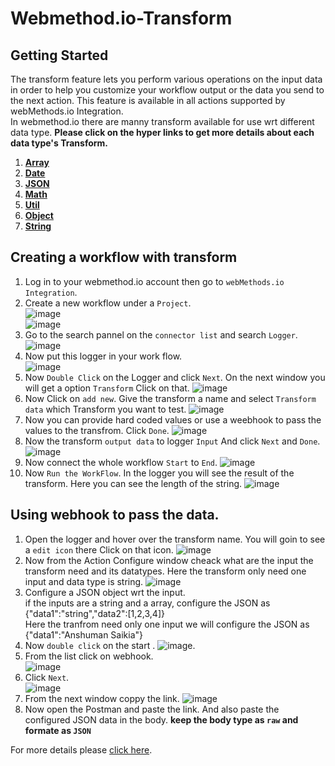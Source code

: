 # Webmethod.io-Transform
## Getting Started
The transform feature lets you perform various operations on the input data in order to help you customize your workflow output or the data you send to the next action. This feature is available in all actions supported by webMethods.io Integration. <br/>
In webmethod.io there are manny transform available for use wrt different data type. <b>Please click on the hyper links to get more details about each data type's Transform. </b>
1. <b>[Array](https://github.com/SoftwareAG/Transform-Array)</b>
2. <b>[Date](https://github.com/SoftwareAG/Transform-Date)</b>
3. <b>[JSON](https://github.com/SoftwareAG/Transform-JSON)</b>
4. <b>[Math](https://github.com/SoftwareAG/Transform-Math)</b>
5. <b>[Util](https://github.com/SoftwareAG/Transform-Util)</b>
6. <b>[Object](https://github.com/SoftwareAG/Transform-Object)</b>
7. <b>[String](https://github.com/SoftwareAG/Transform-String)</b><br/>

## Creating a workflow with transform
1. Log in to your webmethod.io account then go to `webMethods.io Integration`.
2. Create a new workflow under a `Project`.<br/>
![image](https://user-images.githubusercontent.com/60179170/89011752-887bea00-d32e-11ea-83a2-7c6d9196702b.png)<br/>
![image](https://user-images.githubusercontent.com/60179170/89011807-aba69980-d32e-11ea-8f69-557fc494085c.png)<br/>
3. Go to the search pannel on the `connector list` and search `Logger`.<br/>
![image](https://user-images.githubusercontent.com/60179170/89011920-e3154600-d32e-11ea-8d97-f9f839270b7e.png)
4. Now put this logger in your work flow.<br/>
![image](https://user-images.githubusercontent.com/60179170/89012007-07712280-d32f-11ea-9ce8-a8431d98ccec.png)
5. Now `Double Click` on the Logger and click `Next`. On the next window you will get a option `Transform` Click on that.
![image](https://user-images.githubusercontent.com/60179170/89012186-5b7c0700-d32f-11ea-9ba7-37cd3a1c6158.png)
6. Now Click on `add new`. Give the transform a name and select `Transform data` which Transform you want to test. 
![image](https://user-images.githubusercontent.com/60179170/89012757-5075a680-d330-11ea-8380-edf6d69a99f3.png)
7. Now you can provide hard coded values or use a weebhook to pass the values to the transfrom. Click `Done`. 
![image](https://user-images.githubusercontent.com/60179170/89012880-8a46ad00-d330-11ea-8cd2-e88fe525078f.png)
8. Now the transform `output data` to logger `Input` And click `Next` and `Done`.
![image](https://user-images.githubusercontent.com/60179170/89012936-a2b6c780-d330-11ea-9e21-6c71a7dc31cf.png)
9. Now connect the whole workflow `Start` to `End`.
![image](https://user-images.githubusercontent.com/60179170/89013103-ee697100-d330-11ea-817f-44d845020180.png)
10. Now `Run the WorkFlow`. In the logger you will see the result of the transform. Here you can see the length of the string.
![image](https://user-images.githubusercontent.com/60179170/89013245-2ec8ef00-d331-11ea-8127-9d8b7a4ad499.png)

## Using webhook to pass the data.
1. Open the logger and hover over the transform name. You will goin to see a `edit icon` there Click on that icon.
![image](https://user-images.githubusercontent.com/60179170/89014430-1fe33c00-d333-11ea-9f34-f66e00ee1e4c.png)
2. Now from the Action Configure window cheack what are the input the transform need and its datatypes. Here the transform only need one input and data type is string.
![image](https://user-images.githubusercontent.com/60179170/89014614-62a51400-d333-11ea-8b4e-d40906093bfb.png)
3. Configure a JSON object wrt the input. <br/>
if the inputs are a string and a array, configure the JSON as <br/>
{"data1":"string","data2":[1,2,3,4]}<br/>
Here the tranfrom need only one input we will configure the JSON as <br/>
{"data1":"Anshuman Saikia"}
4. Now `double click` on the start .
![image](https://user-images.githubusercontent.com/60179170/88809305-9700bf00-d1d1-11ea-91a2-235dfaf46578.png).
5. From the list click on webhook.<br/>
![image](https://user-images.githubusercontent.com/60179170/89008115-b447a180-d327-11ea-8fbe-e0c48f8f8a92.png)
6. Click `Next`.<br/>
![image](https://user-images.githubusercontent.com/60179170/88910377-05995780-d27a-11ea-99cc-b472dac0f0ef.png)
7. From the next window coppy the link.
![image](https://user-images.githubusercontent.com/60179170/89015385-93d21400-d334-11ea-9b1f-1b30cac54687.png)
8. Now open the Postman and paste the link. And also paste the configured JSON data in the body. <b> keep the body type as `raw` and formate as `JSON` </b>


For more details please [click here](https://docs.webmethods.io/integration/additional_features/data_transformation/#gsc.tab=0).
